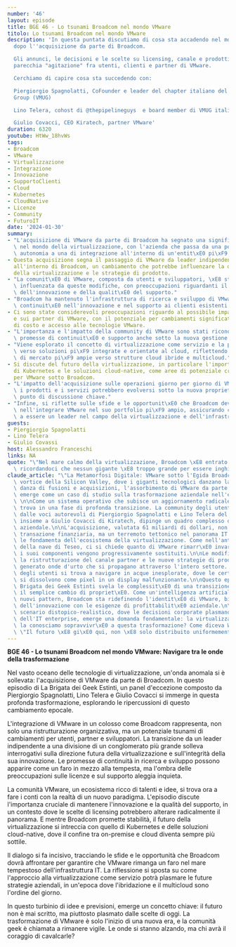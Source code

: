 ```yaml
---
number: '46'
layout: episode
title: BGE 46 - Lo tsunami Broadcom nel mondo VMware
titolo: Lo tsunami Broadcom nel mondo VMware
description: 'In questa puntata discutiamo di cosa sta accadendo nel mondo VMware
  dopo l''acquisizione da parte di Broadcom.

  Gli annunci, le decisioni e le scelte su licensing, canale e prodotti hanno creato
  parecchia "agitazione" fra utenti, clienti e partner di VMware.

  Cerchiamo di capire cosa sta succedendo con:

  Piergiorgio Spagnolatti, CoFounder e leader del chapter italiano del VMware User
  Group (VMUG)

  Lino Telera, cohost di @thepipelineguys  e board member di VMUG italia

  Giulio Covacci, CEO Kiratech, partner VMware'
duration: 6320
youtube: HtWw_18hvWs
tags:
- Broadcom
- VMware
- Virtualizzazione
- Integrazione
- Innovazione
- SupportoClienti
- Cloud
- Kubernetes
- CloudNative
- Licenze
- Community
- FuturoIT
date: '2024-01-30'
summary:
- "L'acquisizione di VMware da parte di Broadcom ha segnato una significativa trasformazione\
  \ nel mondo della virtualizzazione, con l'azienda che passa da una posizione di\
  \ autonomia a una di integrazione all'interno di un'entit\xE0 pi\xF9 grande."
- Questa acquisizione segna il passaggio di VMware da leader indipendente a divisione
  all'interno di Broadcom, un cambiamento che potrebbe influenzare la direzione futura
  della virtualizzazione e le strategie di prodotto.
- "La comunit\xE0 di VMware, composta da utenti e sviluppatori, \xE8 stata profondamente\
  \ influenzata da queste modifiche, con preoccupazioni riguardanti il mantenimento\
  \ dell'innovazione e della qualit\xE0 del supporto."
- "Broadcom ha mantenuto l'infrastruttura di ricerca e sviluppo di VMware, promettendo\
  \ continuit\xE0 nell'innovazione e nel supporto ai clienti esistenti."
- Ci sono state considerevoli preoccupazioni riguardo al possibile impatto sulle licenze
  e sui partner di VMware, con il potenziale per cambiamenti significativi in termini
  di costo e accesso alle tecnologie VMware.
- "L'importanza e l'impatto della community di VMware sono stati riconosciuti, con\
  \ promesse di continuit\xE0 e supporto anche sotto la nuova gestione di Broadcom."
- "Viene esplorato il concetto di virtualizzazione come servizio e la possibile evoluzione\
  \ verso soluzioni pi\xF9 integrate e orientate al cloud, riflettendo le tendenze\
  \ di mercato pi\xF9 ampie verso strutture cloud ibride e multicloud."
- Si discute del futuro della virtualizzazione, in particolare l'importanza crescente
  di Kubernetes e le soluzioni cloud-native, come aree di potenziale crescita e innovazione
  per VMware sotto Broadcom.
- "L'impatto dell'acquisizione sulle operazioni giorno per giorno di VMware e su come\
  \ i prodotti e i servizi potrebbero evolversi sotto la nuova propriet\xE0 \xE8 un\
  \ punto di discussione chiave."
- "Infine, si riflette sulle sfide e le opportunit\xE0 che Broadcom deve affrontare\
  \ nell'integrare VMware nel suo portfolio pi\xF9 ampio, assicurando che continuino\
  \ a essere un leader nel campo della virtualizzazione e dell'infrastruttura IT."
guests:
- Piergiorgio Spagnolatti
- Lino Telera
- Giulio Covassi
host: Alessandro Franceschi
links: NA
quote: "\"Nel mare calmo della virtualizzazione, Broadcom \xE8 entrato come uno tsunami,\
  \ ricordandoci che nessun gigante \xE8 troppo grande per essere inghiottito.\"\n"
claude_article: "\"La Metamorfosi Digitale: VMware sotto l'Egida Broadcom\"\n\nNel\
  \ vortice della Silicon Valley, dove i giganti tecnologici danzano la loro eterna\
  \ danza di fusioni e acquisizioni, l'assorbimento di VMware da parte di Broadcom\
  \ emerge come un caso di studio sulla trasformazione aziendale nell'era digitale.\
  \ \n\nCome un sistema operativo che subisce un aggiornamento radicale, VMware si\
  \ trova in una fase di profonda transizione. La community degli utenti, rappresentata\
  \ dalle voci autorevoli di Piergiorgio Spagnolatti e Lino Telera del VMUG Italia,\
  \ insieme a Giulio Covacci di Kiratech, dipinge un quadro complesso di questa metamorfosi\
  \ aziendale.\n\nL'acquisizione, valutata 61 miliardi di dollari, non \xE8 solo una\
  \ transazione finanziaria, ma un terremoto tettonico nel panorama IT che ha scosso\
  \ le fondamenta dell'ecosistema della virtualizzazione. Come nell'antica allegoria\
  \ della nave di Teseo, ci si chiede quanto di VMware rimarr\xE0 invariato mentre\
  \ i suoi componenti vengono progressivamente sostituiti.\n\nLe modifiche al licensing,\
  \ la ristrutturazione del canale partner e le nuove strategie di prodotto hanno\
  \ generato onde d'urto che si propagano attraverso l'intero settore. La comunit\xE0\
  \ degli utenti si trova a navigare in acque inesplorate, dove le certezze del passato\
  \ si dissolvono come pixel in un display malfunzionante.\n\nQuesto episodio della\
  \ Brigata dei Geek Estinti svela le complessit\xE0 di una transizione che va oltre\
  \ il semplice cambio di propriet\xE0. Come un'intelligenza artificiale che acquisisce\
  \ nuovi pattern, Broadcom sta ridefinendo l'identit\xE0 di VMware, bilanciando l'eredit\xE0\
  \ dell'innovazione con le esigenze di profittabilit\xE0 aziendale.\n\nIn questo\
  \ scenario distopico-realistico, dove le decisioni corporate plasmano il futuro\
  \ dell'IT enterprise, emerge una domanda fondamentale: la virtualizzazione come\
  \ la conosciamo sopravvivr\xE0 a questa trasformazione? Come diceva William Gibson,\
  \ \"Il futuro \xE8 gi\xE0 qui, non \xE8 solo distribuito uniformemente.\"\n"
---
```

**BGE 46 - Lo tsunami Broadcom nel mondo VMware: Navigare tra le onde della trasformazione**

Nel vasto oceano delle tecnologie di virtualizzazione, un'onda anomala si è sollevata: l'acquisizione di VMware da parte di Broadcom. In questo episodio di La Brigata dei Geek Estinti, un panel d'eccezione composto da Piergiorgio Spagnolatti, Lino Telera e Giulio Covacci si immerge in questa profonda trasformazione, esplorando le ripercussioni di questo cambiamento epocale. 

L'integrazione di VMware in un colosso come Broadcom rappresenta, non solo una ristrutturazione organizzativa, ma un potenziale tsunami di cambiamenti per utenti, partner e sviluppatori. La transizione da un leader indipendente a una divisione di un conglomerato più grande solleva interrogativi sulla direzione futura della virtualizzazione e sull'integrità della sua innovazione. Le promesse di continuità in ricerca e sviluppo possono apparire come un faro in mezzo alla tempesta, ma l'ombra delle preoccupazioni sulle licenze e sul supporto aleggia inquieta.

La comunità VMware, un ecosistema ricco di talenti e idee, si trova ora a fare i conti con la realtà di un nuovo paradigma. L'episodio discute l'importanza cruciale di mantenere l'innovazione e la qualità del supporto, in un contesto dove le scelte di licensing potrebbero alterare radicalmente il panorama. E mentre Broadcom promette stabilità, il futuro della virtualizzazione si intreccia con quello di Kubernetes e delle soluzioni cloud-native, dove il confine tra on-premise e cloud diventa sempre più sottile.

Il dialogo si fa incisivo, tracciando le sfide e le opportunità che Broadcom dovrà affrontare per garantire che VMware rimanga un faro nel mare tempestoso dell'infrastruttura IT. La riflessione si sposta su come l'approccio alla virtualizzazione come servizio potrà plasmare le future strategie aziendali, in un'epoca dove l'ibridazione e il multicloud sono l'ordine del giorno.

In questo turbinio di idee e previsioni, emerge un concetto chiave: il futuro non è mai scritto, ma piuttosto plasmato dalle scelte di oggi. La trasformazione di VMware è solo l'inizio di una nuova era, e la comunità geek è chiamata a rimanere vigile. Le onde si stanno alzando, ma chi avrà il coraggio di cavalcarle?
